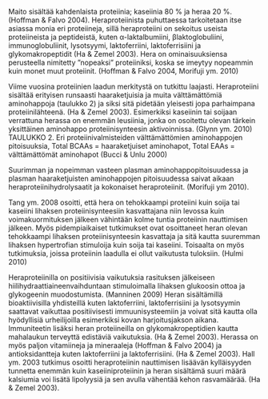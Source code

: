 

Maito sisältää kahdenlaista proteiinia; kaseiinia 80 % ja heraa 20 %. (Hoffman & Falvo
2004). Heraproteiinista puhuttaessa tarkoitetaan itse asiassa monia eri proteiineja, sillä
heraproteiini on sekoitus useista proteiineista ja peptideistä, kuten α-laktalbumiini, βlaktoglobuliini, immunoglobuliinit, lysotsyymi, laktoferriini, laktoferrisiini ja glykomakropeptidit (Ha & Zemel 2003). Hera on ominaisuuksiensa perusteella nimitetty ”nopeaksi” proteiiniksi, koska se imeytyy nopeammin kuin monet muut proteiinit. (Hoffman
& Falvo 2004, Morifuji ym. 2010) 

Viime vuosina proteiinien laadun merkitystä on tutkittu laajasti. Heraproteiini sisältää
erityisen runsaasti haaraketjuisia ja muita välttämättömiä aminohappoja (taulukko 2) ja
siksi sitä pidetään yleisesti jopa parhaimpana proteiinilähteenä. (Ha & Zemel 2003).
Esimerkiksi kaseiinin tai soijaan verrattuna herassa on enemmän leusiinia, jonka on
osoitettu olevan tärkein yksittäinen aminohappo proteiinisynteesin aktivoinnissa. (Glynn
ym. 2010)
TAULUKKO 2. Eri proteiinivalmisteiden välttämättömien aminohappojen pitoisuuksia, Total
BCAAs = haaraketjuiset aminohapot, Total EAAs = välttämättömät aminohapot (Bucci & Unlu
2000)

Suurimman ja nopeimman vasteen plasman aminohappopitoisuudessa ja plasman haaraketjuisten aminohappojen pitoisuudessa saivat aikaan heraproteiinihydrolysaatit ja kokonaiset heraproteiinit. (Morifuji ym 2010).

Tang ym. 2008 osoitti, että hera on tehokkaampi proteiini kuin soija tai kaseiini lihaksen
proteiinisynteesiin kasvattajana niin levossa kuin voimakuormituksen jälkeen vähintään
kolme tuntia proteiinin nauttimisen jälkeen. Myös pidempiaikaiset tutkimukset ovat
osoittaneet heran olevan tehokkaampi lihaksen proteiinisynteesin kasvattaja ja sitä kautta
suuremman lihaksen hypertrofian stimuloija kuin soija tai kaseiini. Toisaalta on myös
tutkimuksia, joissa proteiinin laadulla ei ollut vaikutusta tuloksiin. (Hulmi 2010) 


Heraproteiinilla on positiivisia vaikutuksia rasituksen jälkeiseen hiilihydraattiaineenvaihduntaan stimuloimalla lihaksen glukoosin ottoa ja glykogeenin muodostumista.
(Manninen 2009) Heran sisältämillä bioaktiivisilla yhdisteillä kuten laktoferriini, laktoferrisiini ja lysotsyymin saattavat vaikuttaa positiivisesti immuunisysteemiin ja voivat sitä kautta olla hyödyllisiä urheilijoilla esimerkiksi kovan harjoitusjakson aikana. Immuniteetin lisäksi heran proteiineilla on glykomakropeptidien kautta mahalaukun terveyttä
edistäviä vaikutuksia. (Ha & Zemel 2003). Herassa on myös paljon vitamiineja ja mineraaleja (Hoffman & Falvo 2004) ja antioksidantteja kuten laktoferriini ja laktoferrisiini.
(Ha & Zemel 2003). Hall ym. 2003 tutkimus osoitti heraproteiinin nauttimisen lisäävän
kylläisyyden tunnetta enemmän kuin kaseiiniproteiinin ja heran sisältämä suuri määrä
kalsiumia voi lisätä lipolyysiä ja sen avulla vähentää kehon rasvamäärää. (Ha & Zemel
2003).
